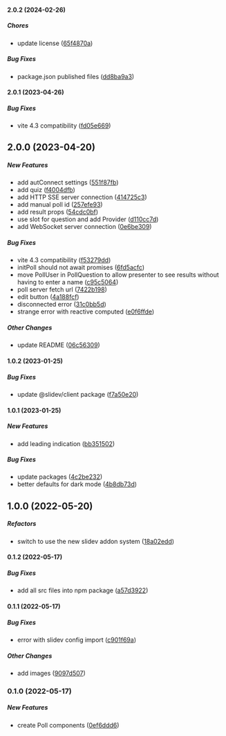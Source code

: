 #### 2.0.2 (2024-02-26)

##### Chores

*  update license ([65f4870a](https://github.com/Smile-SA/slidev-component-poll/commit/65f4870adffae8bd54862995d3945dc8f701ac55))

##### Bug Fixes

*  package.json published files ([dd8ba9a3](https://github.com/Smile-SA/slidev-component-poll/commit/dd8ba9a3b068da7b5e0aa6f19b996a76b39a7969))

#### 2.0.1 (2023-04-26)

##### Bug Fixes

*  vite 4.3 compatibility ([fd05e669](https://github.com/Smile-SA/slidev-component-poll/commit/fd05e669f5b4dc9da9008303e42309e9c3e639bf))

## 2.0.0 (2023-04-20)

##### New Features

*  add autConnect settings ([551f87fb](https://github.com/Smile-SA/slidev-component-poll/commit/551f87fbed8ec531cc042e9a3ee583c13d4e98b8))
*  add quiz ([f4004dfb](https://github.com/Smile-SA/slidev-component-poll/commit/f4004dfba09e6bdd3a3de8c718241601175237ef))
*  add HTTP SSE server connection ([414725c3](https://github.com/Smile-SA/slidev-component-poll/commit/414725c3e10b58931feae00fa8ce2c5d88969f60))
*  add manual poll id ([257efe93](https://github.com/Smile-SA/slidev-component-poll/commit/257efe931862b68be5a5229a32c6ea4d9c341975))
*  add result props ([54cdc0bf](https://github.com/Smile-SA/slidev-component-poll/commit/54cdc0bfa3233103e98edf9bb818ea21e3edbaaa))
*  use slot for question and add Provider ([d110cc7d](https://github.com/Smile-SA/slidev-component-poll/commit/d110cc7dfda48978f766d13106c00f6e2ef2c27e))
*  add WebSocket server connection ([0e6be309](https://github.com/Smile-SA/slidev-component-poll/commit/0e6be309b0d2f45526a9877eef5cd77cd91b0c30))

##### Bug Fixes

*  vite 4.3 compatibility ([f53279dd](https://github.com/Smile-SA/slidev-component-poll/commit/f53279dd28b019a67422f80f0c4c94cc0fe3faf5))
*  initPoll should not await promises ([6fd5acfc](https://github.com/Smile-SA/slidev-component-poll/commit/6fd5acfc1dc43d51405e2945c767d9da4890e3d7))
*  move PollUser in PollQuestion to allow presenter to see results without having to enter a name ([c95c5064](https://github.com/Smile-SA/slidev-component-poll/commit/c95c5064242921812b16282c37a3d571def3a16c))
*  poll server fetch url ([7422b198](https://github.com/Smile-SA/slidev-component-poll/commit/7422b198eef41c610345cd2916005a1e02337f5f))
*  edit button ([4a188fcf](https://github.com/Smile-SA/slidev-component-poll/commit/4a188fcfd8fe96b653245e12c7ae04cc95880932))
*  disconnected error ([31c0bb5d](https://github.com/Smile-SA/slidev-component-poll/commit/31c0bb5d7d5e1afb5106845d4ac00544319c9d18))
*  strange error with reactive computed ([e0f6ffde](https://github.com/Smile-SA/slidev-component-poll/commit/e0f6ffde70f2fceeed081459f38f0b20be03863c))

##### Other Changes

*  update README ([06c56309](https://github.com/Smile-SA/slidev-component-poll/commit/06c5630918c35b4fbd4d346876ac3ec0ca18c3d1))

#### 1.0.2 (2023-01-25)

##### Bug Fixes

*  update @slidev/client package ([f7a50e20](https://github.com/Smile-SA/slidev-component-oager/commit/f7a50e2064cb4716385c4007457ad2647f96dc7c))

#### 1.0.1 (2023-01-25)

##### New Features

*  add leading indication ([bb351502](https://github.com/Smile-SA/slidev-component-oager/commit/bb351502d5be821266ea629199294eddf14781fb))

##### Bug Fixes

*  update packages ([4c2be232](https://github.com/Smile-SA/slidev-component-oager/commit/4c2be2328772fcb36a41583956e070421686238f))
*  better defaults for dark mode ([4b8db73d](https://github.com/Smile-SA/slidev-component-oager/commit/4b8db73dacc55f81c3adbd2bd27b1e8ddc8b73e0))

## 1.0.0 (2022-05-20)

##### Refactors

*  switch to use the new slidev addon system ([18a02edd](https://github.com/Smile-SA/slidev-component-oager/commit/18a02eddb8a6b08c787b7027756958cac8829236))

#### 0.1.2 (2022-05-17)

##### Bug Fixes

*  add all src files into npm package ([a57d3922](https://github.com/Smile-SA/slidev-component-oager/commit/a57d392240c8bcaee2e14fd4918041bbb7b2daa7))

#### 0.1.1 (2022-05-17)

##### Bug Fixes

*  error with slidev config import ([c901f69a](https://github.com/Smile-SA/slidev-component-oager/commit/c901f69a3fc0dcb5508062cfd4ed12789b7c39ce))

##### Other Changes

*  add images ([9097d507](https://github.com/Smile-SA/slidev-component-oager/commit/9097d5079815016440d263c7c1c2a71f687ea5cd))

### 0.1.0 (2022-05-17)

##### New Features

*  create Poll components ([0ef6ddd6](https://github.com/Smile-SA/slidev-component-oager/commit/0ef6ddd6e879ace7e28ed0f8b225680ac91ec16e))

